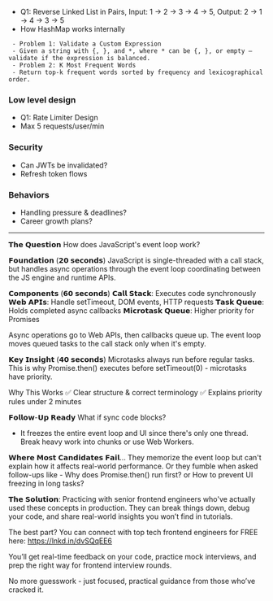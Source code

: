  - Q1: Reverse Linked List in Pairs, Input: 1 → 2 → 3 → 4 → 5, Output: 2 → 1 → 4 → 3 → 5
 - How HashMap works internally

```
 - Problem 1: Validate a Custom Expression
 - Given a string with {, }, and *, where * can be {, }, or empty — validate if the expression is balanced.
 - Problem 2: K Most Frequent Words
 - Return top-k frequent words sorted by frequency and lexicographical order.
```



### Low level design
 - Q1: Rate Limiter Design
 - Max 5 requests/user/min

### Security
 - Can JWTs be invalidated?
 - Refresh token flows


### Behaviors
 - Handling pressure & deadlines?
 - Career growth plans?


----

𝗧𝗵𝗲 𝗤𝘂𝗲𝘀𝘁𝗶𝗼𝗻
How does JavaScript's event loop work?

𝗙𝗼𝘂𝗻𝗱𝗮𝘁𝗶𝗼𝗻 (𝟮𝟬 𝘀𝗲𝗰𝗼𝗻𝗱𝘀)
JavaScript is single-threaded with a call stack, but handles async operations through the event loop coordinating between the JS engine and runtime APIs.

𝗖𝗼𝗺𝗽𝗼𝗻𝗲𝗻𝘁𝘀 (𝟲𝟬 𝘀𝗲𝗰𝗼𝗻𝗱𝘀)
𝗖𝗮𝗹𝗹 𝗦𝘁𝗮𝗰𝗸: Executes code synchronously
𝗪𝗲𝗯 𝗔𝗣𝗜𝘀: Handle setTimeout, DOM events, HTTP requests
𝗧𝗮𝘀𝗸 𝗤𝘂𝗲𝘂𝗲: Holds completed async callbacks
𝗠𝗶𝗰𝗿𝗼𝘁𝗮𝘀𝗸 𝗤𝘂𝗲𝘂𝗲: Higher priority for Promises

Async operations go to Web APIs, then callbacks queue up. The event loop moves queued tasks to the call stack only when it's empty.

𝗞𝗲𝘆 𝗜𝗻𝘀𝗶𝗴𝗵𝘁 (𝟰𝟬 𝘀𝗲𝗰𝗼𝗻𝗱𝘀)
Microtasks always run before regular tasks. This is why Promise.then() executes before setTimeout(0) - microtasks have priority.

Why This Works
✅ Clear structure & correct terminology
✅ Explains priority rules under 2 minutes

𝗙𝗼𝗹𝗹𝗼𝘄-𝗨𝗽 𝗥𝗲𝗮𝗱𝘆
What if sync code blocks?
- It freezes the entire event loop and UI since there's only one thread. Break heavy work into chunks or use Web Workers.

𝗪𝗵𝗲𝗿𝗲 𝗠𝗼𝘀𝘁 𝗖𝗮𝗻𝗱𝗶𝗱𝗮𝘁𝗲𝘀 𝗙𝗮𝗶𝗹…
They memorize the event loop but can't explain how it affects real-world performance.
Or they fumble when asked follow-ups like - Why does Promise.then() run first? or How to prevent UI freezing in long tasks?

𝗧𝗵𝗲 𝗦𝗼𝗹𝘂𝘁𝗶𝗼𝗻: Practicing with senior frontend engineers who've actually used these concepts in production. They can break things down, debug your code, and share real-world insights you won’t find in tutorials.

The best part? You can connect with top tech frontend engineers for FREE here: https://lnkd.in/dvSQqEE6

You’ll get real-time feedback on your code, practice mock interviews, and prep the right way for frontend interview rounds.

No more guesswork - just focused, practical guidance from those who’ve cracked it.

